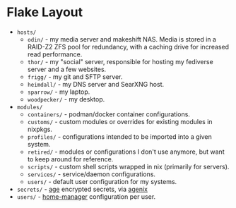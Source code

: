 # Flake Layout
- `hosts/`
  - `odin/` - my media server and makeshift NAS. Media is stored in a RAID-Z2
  ZFS pool for redundancy, with a caching drive for increased read performance.
  - `thor/` - my "social" server, responsible for hosting my fediverse server
  and a few websites.
  - `frigg/` - my git and SFTP server.
  - `heimdall/` - my DNS server and SearXNG host.
  - `sparrow/` - my laptop.
  - `woodpecker/` - my desktop.
- `modules/`
  - `containers/` - podman/docker container configurations.
  - `customs/` - custom modules or overrides for existing modules in nixpkgs.
  - `profiles/` - configurations intended to be imported into a given system.
  - `retired/` - modules or configurations I don't use anymore, but want to
  keep around for reference.
  - `scripts/` - custom shell scripts wrapped in nix (primarily for servers).
  - `services/` - service/daemon configurations.
  - `users/` - default user configuration for my systems.
- `secrets/` - [age](https://github.com/FiloSottile/age) encrypted secrets, via
  [agenix](https://github.com/ryantm/agenix)
- `users/` - [home-manager](https://github.com/nix-community/home-manager)
  configuration per user.
